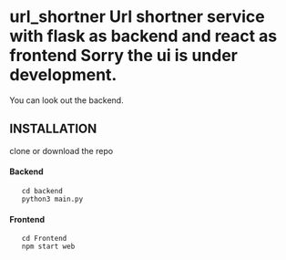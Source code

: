# url_shortner Url shortner service with flask as backend and react as frontend Sorry the ui is under development. 
You can look out the backend. 
 
  INSTALLATION 
------------------ 
clone or download the repo 
#### Backend 
```
   cd backend 
   python3 main.py 
```
#### Frontend 
```
   cd Frontend 
   npm start web
```
